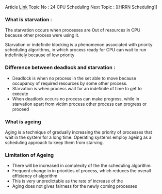 Article  [Link](https://www.geeksforgeeks.org/selfish-round-robin-cpu-scheduling/)
Topic No : 24 CPU Scheduling
Next Topic : [[HRRN Scheduling]]

### What is starvation :

The starvation occurs when processes are Out of resources in CPU because other process were using it. 

Starvation or indefinite blocking is a phenomenon associated with priority scheduling algorithms, in which process ready for CPU can wait to run indefinitely because of low priority

### Difference between deadlock and starvation :

- Deadlock is when no process in the set able to move because occupancy of required resources by some other process.
- Starvation is when process wait for an indefinite of time to get to execute
- When deadlock occurs no process can make progress, while in starvation apart from victim process other process can progress or proceed

### What is ageing

Aging is a technique of gradually increasing the priority of processes that wait in the system for a long time. Operating systems employ ageing as a scheduling approach to keep them from starving. 

### Limitation of Ageing 

- There will be increased in complexity of the the scheduling algorithm.
- Frequent change in in priorities of process, which reduces the overall efficiency of algorithm
- This is very unpredictable as the rate of increase of the
- Aging does not gives fairness for the newly coming processes